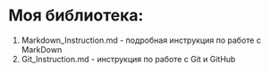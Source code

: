 # Моя библиотека:

1. Markdown_Instruction.md - подробная инструкция по работе с MarkDown
2. Git_Instruction.md - инструкция по работе с Git и GitHub